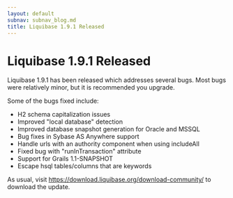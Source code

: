 ```yaml
---
layout: default
subnav: subnav_blog.md
title: Liquibase 1.9.1 Released
---
```

# Liquibase 1.9.1 Released

Liquibase 1.9.1 has been released which addresses several bugs. Most bugs were relatively minor, but it is recommended you upgrade.

Some of the bugs fixed include:

- H2 schema capitalization issues
- Improved "local database" detection
- Improved database snapshot generation for Oracle and MSSQL
- Bug fixes in Sybase AS Anywhere support
- Handle urls with an authority component when using includeAll
- Fixed bug with "runInTransaction" attribute
- Support for Grails 1.1-SNAPSHOT
- Escape hsql tables/columns that are keywords


As usual, visit <a href="https://download.liquibase.org/download-community/">https://download.liquibase.org/download-community/</a> to download the update.

